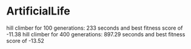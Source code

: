 # ArtificialLife

hill climber for 100 generations: 233 seconds and best fitness score of -11.38
hill climber for 400 generations: 897.29 seconds and best fitness score of -13.52